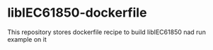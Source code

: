 # libIEC61850-dockerfile
This repository stores dockerfile recipe to build libIEC61850 nad run example on it
